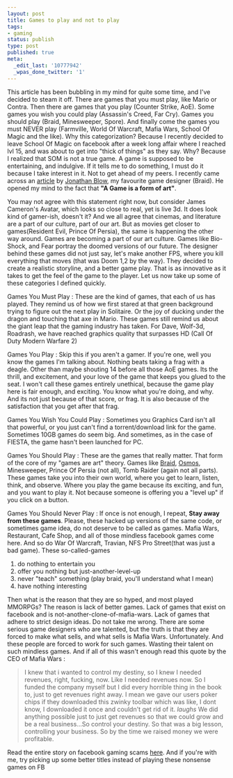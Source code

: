 ```yaml
---
layout: post
title: Games to play and not to play
tags:
- gaming
status: publish
type: post
published: true
meta:
  _edit_last: '10777942'
  _wpas_done_twitter: '1'
---
```

This article has been bubbling in my mind for quite some time, and I've decided to steam it off. There are games that you must play, like Mario or Contra. Then there are games that you play (Counter Strike, AoE). Some games you wish you could play (Assassin's Creed, Far Cry). Games you should play (Braid, Minesweeper, Spore). And finally come the games you must NEVER play (Farmville, World Of Warcraft, Mafia Wars, School Of Magic and the like). Why this categorization? Because I recently decided to leave School Of Magic on facebook after a week long affair where I reached lvl 15, and was about to get into "thick of things" as they say. Why? Because I realized that SOM is not a true game. A game is supposed to be entertaining, and indulgive. If it tells me to do something, I must do it because I take interest in it. Not to get ahead of my peers. I recently came across an [article](http://www.smh.com.au/news/articles/ethical-dilemmas/2007/09/19/1189881577195.html) by [Jonathan Blow](http://en.wikipedia.org/wiki/Jonathan_Blow), my favourite game designer (Braid). He opened my mind to the fact that **"A Game is a form of art"**.

You may not agree with this statement right now, but consider James Cameron's Avatar, which looks so close to real, yet is live 3d. It does look kind of gamer-ish, doesn't it? And we all agree that cinemas, and literature are a part of our culture, part of our art. But as movies get closer to games(Resident Evil, Prince Of Persia), the same is happening the other way around. Games are becoming a part of our art culture. Games like Bio-Shock, and Fear portray the doomed versions of our future. The designer behind these games did not just say, let's make another FPS, where you kill everything that moves (that was Doom 1,2 by the way). They decided to create a realistic storyline, and a better game play. That is as innovative as it takes to get the feel of the game to the player. Let us now take up some of these categories I defined quickly.

Games You Must Play
: These are the kind of games, that each of us has played. They remind us of how we first stared at that green background trying to figure out the next play in Solitaire. Or the joy of ducking under the dragon and touching that axe in Mario. These games still remind us about the giant leap that the gaming industry has taken. For Dave, Wolf-3d, Roadrash, we have reached graphics quality that surpasses HD (Call Of Duty Modern Warfare 2)

Games You Play
: Skip this if you aren't a gamer. If you're one, well you know the games I'm talking about. Nothing beats taking a frag with a deagle. Other than maybe shouting 14 before all those AoE games. Its the thrill, and excitement, and your love of the game that keeps you glued to the seat. I won't call these games entirely unethical, because the game play here is fair enough, and exciting. You know what you're doing, and why. And its not just because of that score, or frag. It is also because of the satisfaction that you get after that frag.

Games You Wish You Could Play
: Sometimes you Graphics Card isn't all that powerful, or you just can't find a torrent/download link for the game. Sometimes 10GB games do seem big. And sometimes, as in the case of FIESTA, the game hasn't been launched for PC.

Games You Should Play
: These are the games that really matter. That form of the core of my "games are art" theory. Games like [Braid](http://www.braid-game.com), [Osmos](http://www.hemispheregames.com/osmos/), Minesweeper, Prince Of Persia (not all), Tomb Raider (again not all parts). These games take you into their own world, where you get to learn, listen, think, and observe. Where you play the game because its exciting, and fun, and you want to play it. Not because someone is offering you a "level up" if you click on a button.

Games You Should Never Play
: If once is not enough, I repeat, **Stay away from these games**. Please, these hacked up versions of the same code, or sometimes game idea, do not deserve to be called as games. Mafia Wars, Restaurant, Cafe Shop, and all of those mindless facebook games come here. And so do War Of Warcraft, Travian, NFS Pro Street(that was just a bad game). These so-called-games
  1. do nothing to entertain you
  2. offer you nothing but just-another-level-up
  3. never "teach" something (play braid, you'll understand what I mean)
  4. have nothing interesting

Then what is the reason that they are so hyped, and most played MMORPGs? The reason is lack of better games. Lack of games that exist on facebook and is not-another-clone-of-mafia-wars. Lack of games that adhere to strict design ideas. Do not take me wrong. There are some serious game designers who are talented, but the truth is that they are forced to make what sells, and what sells is Mafia Wars. Unfortunately. And these people are forced to work for such games. Wasting their talent on such mindless games. And if all of this wasn't enough read this quote by the CEO of Mafia Wars :


>I knew that i wanted to control my destiny, so I knew I needed revenues, right, fucking, now. Like I needed revenues now. So I funded the company myself but I did every horrible thing in the book to, just to get revenues right away. I mean we gave our users poker chips if they downloaded this zwinky toolbar which was like, I dont know, I downloaded it once and couldn't get rid of it. *laughs* We did anything possible just to just get revenues so that we could grow and be a real business...So control your destiny. So that was a big lesson, controlling your business. So by the time we raised money we were profitable.

Read the entire story on facebook gaming scams [here](http://consumerist.com/5400720/mafia-wars-ceo-brags-about-scamming-users-from-day-one). And if you're with me, try picking up some better titles instead of playing these nonsense games on FB